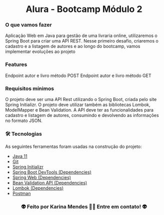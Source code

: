  <h1 align="center">
    Alura - Bootcamp Módulo 2  
</h1> 


### O que vamos fazer

Aplicação Web em Java para gestão de uma livraria online, utilizaremos o Spring Boot para criar uma API REST.
Nesse primeiro desafio, criaremos o cadastro e a listagem de autores e ao longo do bootcamp, vamos implementar evoluções ao projeto


### Features

 Endpoint autor e livro método POST
 Endpoint autor e livro método GET

### Requisitos mínimos

O projeto deve ser uma API Rest utilizando o Spring Boot, criada pelo site Spring Initializr.
O projeto deve utilizar também as bibliotecas Lombok, ModelMapper e Bean Validation.
A API deve ter as funcionalidades para cadastro e listagem de autores, consumindo e devolvendo as informações no formato JSON.



### 🛠 Tecnologias

As seguintes ferramentas foram usadas na construção do projeto:

- [Java 11](https://www.oracle.com/java/technologies/downloads/#java11)
- [Git](https://git-scm.com)
- [Spring Initializr](https://start.spring.io/)
- [Spring Boot DevTools (Dependencies)](https://mvnrepository.com/artifact/org.springframework.boot/spring-boot-devtools)
- [Spring Web (Dependencies)](https://mvnrepository.com/artifact/org.springframework/spring-web)
- [Bean Validation API (Dependencies)](https://mvnrepository.com/artifact/javax.validation/validation-api)
- [Lombok (Dependencies)](https://projectlombok.org/setup/maven)
- [Postman](https://www.postman.com/downloads/)



 <h3 align="center"> 👽 Feito por Karina Mendes 👋🏽 Entre em contato!  👽 </h3> 
